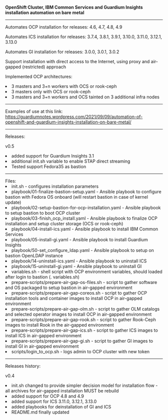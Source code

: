<B>OpenShift Cluster, IBM Common Services and Guardium Insights installation automation on bare metal</B>
<HR>
<P>Automates OCP installation for releases: 4.6, 4.7, 4.8, 4.9
<P>Automates ICS installation for releases: 3.7.4, 3.8.1, 3.9.1, 3.10.0, 3.11.0, 3.12.1, 3.13.0
<P>Automates GI installation for releases: 3.0.0, 3.0.1, 3.0.2
<P>Support installation with direct access to the Internet, using proxy and air-gapped (restricted) approach
<P>Implemented OCP architectures:
<LI>3 masters and 3+n workers with OCS or rook-ceph
<LI>3 masters only with OCS or rook-ceph
<LI>3 masters and 3+n workers and OCS tainted on 3 additional infra nodes
<HR>
Examples of use at this link: <A href=https://guardiumnotes.wordpress.com/2021/09/09/automation-of-openshift-and-guardium-insights-installation-on-bare-metal/>https://guardiumnotes.wordpress.com/2021/09/09/automation-of-openshift-and-guardium-insights-installation-on-bare-metal/</A>
<HR>
Releases:
<P>v0.5
<LI>added support for Guardium Insights 3.1
<LI>additional init.sh variable to enable STAP direct streaming
<LI>Tested support Fedora35 as bastion
<HR>
Files:
<LI>init.sh - configures installation parameters
<LI>playbook/01-finalize-bastion-setup.yaml - Ansible playbook to configure bastion with Fedora OS onboard (will restart bastion in case of kernel update)
<LI>playbook/02-setup-bastion-for-ocp-installation.yaml - Ansible playbook to setup bastion to boot OCP cluster
<LI>playbook/03-finish_ocp_install.yaml - Ansible playbook to finalize OCP installation and setup cluster storage (OCS or rook-ceph)
<LI>playbook/04-install-ics.yaml - Ansible playbook to install IBM Common Services
<LI>playbook/05-install-gi.yaml - Ansible playbook to install Guardium Insights
<LI>playbook/50-set_configure_ldap.yaml - Ansible playbook to setup on bastion OpenLDAP instance
<LI>playbook/14-uninstall-ics.yaml - Ansible playbook to uninstall ICS
<LI>playbook/15-uninstall-gi.yaml - Ansible playbook to uninstall GI
<LI>variables.sh - shell script with OCP environment variables, should loaded after login to bastion (. variables.sh)
<LI>prepare-scripts/prepare-air-gap-os-files.sh - script to gather software and OS packaged to setup bastion in air-gapped environment
<LI>prepare-scripts/prepare-air-gap-coreos.sh - script to gather OCP installation tools and container images to install OCP in air-gapped environment
<LI>prepare-scripts/prepare-air-gap-olm.sh - script to gather OLM catalogs and selected operator images to install OCP in air-gapped environment
<LI>prepare-scripts/prepare-air-gap-rook.sh - script to gather Rook-Ceph images to install Rook in the air-gapped environment
<LI>prepare-scripts/prepare-air-gap-ics.sh - script to gather ICS images to install ICS in air-gapped environment
<LI>prepare-scripts/prepare-air-gap-gi.sh - script to gather GI images to install GI in air-gapped environment
<LI>scripts/login_to_ocp.sh - logs admin to OCP cluster with new token
<HR>
Releases history:
<P>v0.4
<LI> init.sh changed to provide simpler decision model for installation flow - all archives for air-gapped installation MUST be rebuild
<LI> added support for OCP 4.8 and 4.9
<LI> added support for ICS 3.11.0, 3.12.1, 3.13.0
<LI> added playbooks for deinstallation of GI and ICS
<LI> README.md finally updated

